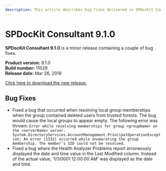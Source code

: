 ```yaml
---
description: This article describes bug fixes delivered in SPDocKit Consultant 9.1.0.
---
```


# SPDocKit Consultant 9.1.0

**SPDocKit Consultant 9.1.0** is a minor release containing a couple of bug fixes.

**Product version:** 9.1.0  
**Build number:** 11029  
**Release date:** Mar 26, 2019  
  
[Click here to download the new release.](https://www.syskit.com/products/spdockit/download/)

## Bug Fixes

* Fixed a bug that occurred when resolving local group memberships when the group contained deleted users from trusted forests. The bug would cause the local groups to appear empty.  The following error was thrown:  `Error while resolving memberships for group <groupName> on the <serverName> server. System.DirectoryServices.AccountManagement.PrincipalOperationException: An error (1332) occurred while enumerating the group membership. The member’s SID could not be resolved.`
* Fixed a bug where the Health Analyzer Problems report erroneously displayed the date and time value in the Last Modified column. Instead of the actual value, ‘1/1/0001 12:00:00 AM’ was displayed as the date and time.



